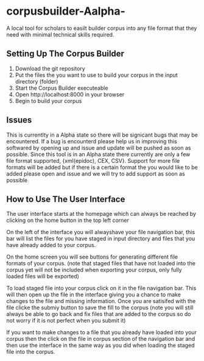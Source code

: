 # corpusbuilder-Aalpha-
A local tool for scholars to easilt builder corpus into any file format that they need with minimal technical skills required.

## Setting Up The Corpus Builder
1. Download the git repository
2. Put the files the you want to use to build your corpus in the input directory (folder)
3. Start the Corpus Builder executeable
4. Open http://localhost:8000 in your browser
5. Begin to build your corpus

## Issues
This is currentlty in a Alpha state so there will be signicant bugs that may be encountered. If a bug is encounterd please help us in improving this softwared by opening up and issue and update will be pushed as soon as possible.
Since this tool is in an Alpha state there currently are only a few file format supported, {xml(epidoc), CEX, CSV}. Support for more file formats will be added but if there is a certain format the you would like to be added please open and issue and we will try to add support as soon as possible

## How to Use The User Interface
The user interface starts at the homepage which can always be reached by clicking on the home button in the top left corner

On the left of the interface you will alwayshave your file navigation bar, this bar will list the files for you have staged in input directory and files that you have already added to your corpus.

On the home screen you will see buttons for generating different file formats of your corpus. (note that staged files that have not loaded into the corpus yet will not be included when exporting your corpus, only fully loaded files will be exported)

To load staged file into your corpus click on it in the file navigation bar. This will then open up the file in the interface giving you a chance to make changes to the file and missing information. Once you are satisifed with the file clicke the submiy button to save the fill to the corpus (note you will still always be able to go back and fix files that are added to the corpus so do not worry if it is not perfect when you submit it)

If you want to make changes to a file that you already have loaded into your corpus then the click on the file in corpus section of the navigation bar and then use the interface in the same way as you did when loading the staged file into the corpus.

